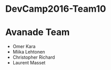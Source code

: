 # DevCamp2016-Team10

Avanade Team
============
- Omer Kara
- Miika Lehtonen
- Christopher Richard
- Laurent Masset

